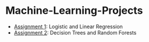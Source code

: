 # Machine-Learning-Projects
- [Assignment 1](https://github.com/panaAHS/Machine-Learning-Projects/blob/main/ML_Assignment_1.ipynb):  Logistic and Linear Regression  
- [Assignment 2](https://github.com/panaAHS/Machine-Learning-Projects/blob/main/ML_Assignment_2.ipynb): Decision Trees and Random Forests 

